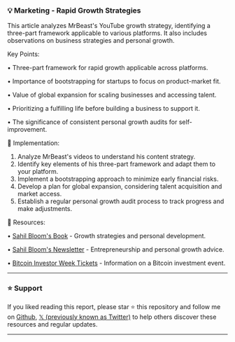 ### 💡 Marketing - Rapid Growth Strategies

This article analyzes MrBeast's YouTube growth strategy, identifying a three-part framework applicable to various platforms.  It also includes observations on business strategies and personal growth.


Key Points:

• Three-part framework for rapid growth applicable across platforms.


• Importance of bootstrapping for startups to focus on product-market fit.


• Value of global expansion for scaling businesses and accessing talent.


• Prioritizing a fulfilling life before building a business to support it.


• The significance of consistent personal growth audits for self-improvement.


🚀 Implementation:

1. Analyze MrBeast's videos to understand his content strategy.
2. Identify key elements of his three-part framework and adapt them to your platform.
3. Implement a bootstrapping approach to minimize early financial risks.
4. Develop a plan for global expansion, considering talent acquisition and market access.
5. Establish a regular personal growth audit process to track progress and make adjustments.


🔗 Resources:

• [Sahil Bloom's Book](https://t.co/h1L180BHNV) -  Growth strategies and personal development.

• [Sahil Bloom's Newsletter](https://t.co/HM6RnrwvxI) -  Entrepreneurship and personal growth advice.

• [Bitcoin Investor Week Tickets](https://lu.ma/bitcoininvestorweek) -  Information on a Bitcoin investment event.


---

### ⭐️ Support

If you liked reading this report, please star ⭐️ this repository and follow me on [Github](https://github.com/Drix10), [𝕏 (previously known as Twitter)](https://x.com/DRIX_10_) to help others discover these resources and regular updates.

---